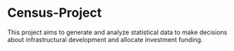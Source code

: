 # Census-Project
This project aims to generate and analyze statistical data to make decisions about infrastructural  development and allocate investment funding.
